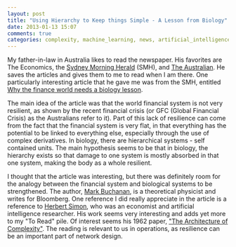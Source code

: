 ```yaml
---
layout: post
title: "Using Hierarchy to Keep things Simple - A Lesson from Biology"
date: 2013-01-13 15:07
comments: true
categories: complexity, machine_learning, news, artificial_intelligence
---
```


My father-in-law in Australia likes to read the newspaper. His favorites are The Economics, the [Sydney Morning Herald](http://www.smh.com.au/) (SMH), and [The Australian](http://www.theaustralian.com.au/). He saves the articles and gives them to me to read when I am there. One particularly interesting article that he gave me was from the SMH, entitled [Why the finance world needs a biology lesson](http://newsstore.smh.com.au/apps/viewDocument.ac;jsessionid=40220A20533289AD165F2C63DA5BC795?sy=afr&pb=all_ffx&dt=selectRange&dr=1month&so=relevance&sf=text&sf=headline&rc=10&rm=200&sp=brs&cls=17630&clsPage=1&docID=SMH120712113D46GLKGC). 

The main idea of the article was that the world financial system is not very resilient, as shown by the recent financial crisis (or GFC (Global Financial Crisis) as the Australians refer to it). Part of this lack of resilience can come from the fact that the financial system is very flat, in that everything has the potential to be linked to everything else, especially through the use of complex derivatives. In biology, there are hierarchical systems - self contained units. The main hypothesis seems to be that in biology, the hierarchy exists so that damage to one system is mostly absorbed in that one system, making the body as a whole resilient. 

I thought that the article was interesting, but there was definitely room for the analogy between the financial system and biological systems to be strengthened. The author, [Mark Buchanan](http://www.bloomberg.com/view/bios/mark-buchanan/), is a theoretical physicist and writes for Bloomberg. One reference I did really appreciate in the article is a reference to [Herbert Simon](http://en.wikipedia.org/wiki/Herbert_A._Simon), who was an economist and artificial intelligence researcher. His work seems very interesting and adds yet more to my "To Read" pile. Of interest seems his 1962 paper, ["The Architecture of Complexity"](http://ecoplexity.org/files/uploads/Simon.pdf). The reading is relevant to us in operations, as resilience can be an important part of network design.
